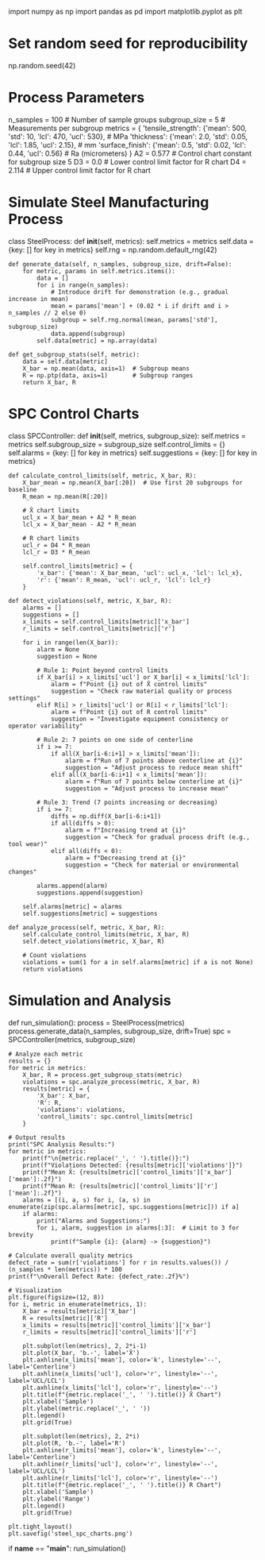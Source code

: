 import numpy as np
import pandas as pd
import matplotlib.pyplot as plt

# Set random seed for reproducibility
np.random.seed(42)

# Process Parameters
n_samples = 100  # Number of sample groups
subgroup_size = 5  # Measurements per subgroup
metrics = {
    'tensile_strength': {'mean': 500, 'std': 10, 'lcl': 470, 'ucl': 530},  # MPa
    'thickness': {'mean': 2.0, 'std': 0.05, 'lcl': 1.85, 'ucl': 2.15},     # mm
    'surface_finish': {'mean': 0.5, 'std': 0.02, 'lcl': 0.44, 'ucl': 0.56}  # Ra (micrometers)
}
A2 = 0.577  # Control chart constant for subgroup size 5
D3 = 0.0    # Lower control limit factor for R chart
D4 = 2.114  # Upper control limit factor for R chart

# Simulate Steel Manufacturing Process
class SteelProcess:
    def __init__(self, metrics):
        self.metrics = metrics
        self.data = {key: [] for key in metrics}
        self.rng = np.random.default_rng(42)
    
    def generate_data(self, n_samples, subgroup_size, drift=False):
        for metric, params in self.metrics.items():
            data = []
            for i in range(n_samples):
                # Introduce drift for demonstration (e.g., gradual increase in mean)
                mean = params['mean'] + (0.02 * i if drift and i > n_samples // 2 else 0)
                subgroup = self.rng.normal(mean, params['std'], subgroup_size)
                data.append(subgroup)
            self.data[metric] = np.array(data)
    
    def get_subgroup_stats(self, metric):
        data = self.data[metric]
        X_bar = np.mean(data, axis=1)  # Subgroup means
        R = np.ptp(data, axis=1)       # Subgroup ranges
        return X_bar, R

# SPC Control Charts
class SPCController:
    def __init__(self, metrics, subgroup_size):
        self.metrics = metrics
        self.subgroup_size = subgroup_size
        self.control_limits = {}
        self.alarms = {key: [] for key in metrics}
        self.suggestions = {key: [] for key in metrics}
    
    def calculate_control_limits(self, metric, X_bar, R):
        X_bar_mean = np.mean(X_bar[:20])  # Use first 20 subgroups for baseline
        R_mean = np.mean(R[:20])
        
        # X̄ chart limits
        ucl_x = X_bar_mean + A2 * R_mean
        lcl_x = X_bar_mean - A2 * R_mean
        
        # R chart limits
        ucl_r = D4 * R_mean
        lcl_r = D3 * R_mean
        
        self.control_limits[metric] = {
            'x_bar': {'mean': X_bar_mean, 'ucl': ucl_x, 'lcl': lcl_x},
            'r': {'mean': R_mean, 'ucl': ucl_r, 'lcl': lcl_r}
        }
    
    def detect_violations(self, metric, X_bar, R):
        alarms = []
        suggestions = []
        x_limits = self.control_limits[metric]['x_bar']
        r_limits = self.control_limits[metric]['r']
        
        for i in range(len(X_bar)):
            alarm = None
            suggestion = None
            
            # Rule 1: Point beyond control limits
            if X_bar[i] > x_limits['ucl'] or X_bar[i] < x_limits['lcl']:
                alarm = f"Point {i} out of X̄ control limits"
                suggestion = "Check raw material quality or process settings"
            elif R[i] > r_limits['ucl'] or R[i] < r_limits['lcl']:
                alarm = f"Point {i} out of R control limits"
                suggestion = "Investigate equipment consistency or operator variability"
            
            # Rule 2: 7 points on one side of centerline
            if i >= 7:
                if all(X_bar[i-6:i+1] > x_limits['mean']):
                    alarm = f"Run of 7 points above centerline at {i}"
                    suggestion = "Adjust process to reduce mean shift"
                elif all(X_bar[i-6:i+1] < x_limits['mean']):
                    alarm = f"Run of 7 points below centerline at {i}"
                    suggestion = "Adjust process to increase mean"
            
            # Rule 3: Trend (7 points increasing or decreasing)
            if i >= 7:
                diffs = np.diff(X_bar[i-6:i+1])
                if all(diffs > 0):
                    alarm = f"Increasing trend at {i}"
                    suggestion = "Check for gradual process drift (e.g., tool wear)"
                elif all(diffs < 0):
                    alarm = f"Decreasing trend at {i}"
                    suggestion = "Check for material or environmental changes"
            
            alarms.append(alarm)
            suggestions.append(suggestion)
        
        self.alarms[metric] = alarms
        self.suggestions[metric] = suggestions
    
    def analyze_process(self, metric, X_bar, R):
        self.calculate_control_limits(metric, X_bar, R)
        self.detect_violations(metric, X_bar, R)
        
        # Count violations
        violations = sum(1 for a in self.alarms[metric] if a is not None)
        return violations

# Simulation and Analysis
def run_simulation():
    process = SteelProcess(metrics)
    process.generate_data(n_samples, subgroup_size, drift=True)
    spc = SPCController(metrics, subgroup_size)
    
    # Analyze each metric
    results = {}
    for metric in metrics:
        X_bar, R = process.get_subgroup_stats(metric)
        violations = spc.analyze_process(metric, X_bar, R)
        results[metric] = {
            'X_bar': X_bar,
            'R': R,
            'violations': violations,
            'control_limits': spc.control_limits[metric]
        }
    
    # Output results
    print("SPC Analysis Results:")
    for metric in metrics:
        print(f"\n{metric.replace('_', ' ').title()}:")
        print(f"Violations Detected: {results[metric]['violations']}")
        print(f"Mean X̄: {results[metric]['control_limits']['x_bar']['mean']:.2f}")
        print(f"Mean R: {results[metric]['control_limits']['r']['mean']:.2f}")
        alarms = [(i, a, s) for i, (a, s) in enumerate(zip(spc.alarms[metric], spc.suggestions[metric])) if a]
        if alarms:
            print("Alarms and Suggestions:")
            for i, alarm, suggestion in alarms[:3]:  # Limit to 3 for brevity
                print(f"Sample {i}: {alarm} -> {suggestion}")
    
    # Calculate overall quality metrics
    defect_rate = sum(r['violations'] for r in results.values()) / (n_samples * len(metrics)) * 100
    print(f"\nOverall Defect Rate: {defect_rate:.2f}%")
    
    # Visualization
    plt.figure(figsize=(12, 8))
    for i, metric in enumerate(metrics, 1):
        X_bar = results[metric]['X_bar']
        R = results[metric]['R']
        x_limits = results[metric]['control_limits']['x_bar']
        r_limits = results[metric]['control_limits']['r']
        
        plt.subplot(len(metrics), 2, 2*i-1)
        plt.plot(X_bar, 'b.-', label='X̄')
        plt.axhline(x_limits['mean'], color='k', linestyle='--', label='Centerline')
        plt.axhline(x_limits['ucl'], color='r', linestyle='--', label='UCL/LCL')
        plt.axhline(x_limits['lcl'], color='r', linestyle='--')
        plt.title(f"{metric.replace('_', ' ').title()} X̄ Chart")
        plt.xlabel('Sample')
        plt.ylabel(metric.replace('_', ' '))
        plt.legend()
        plt.grid(True)
        
        plt.subplot(len(metrics), 2, 2*i)
        plt.plot(R, 'b.-', label='R')
        plt.axhline(r_limits['mean'], color='k', linestyle='--', label='Centerline')
        plt.axhline(r_limits['ucl'], color='r', linestyle='--', label='UCL/LCL')
        plt.axhline(r_limits['lcl'], color='r', linestyle='--')
        plt.title(f"{metric.replace('_', ' ').title()} R Chart")
        plt.xlabel('Sample')
        plt.ylabel('Range')
        plt.legend()
        plt.grid(True)
    
    plt.tight_layout()
    plt.savefig('steel_spc_charts.png')

if __name__ == "__main__":
    run_simulation()
